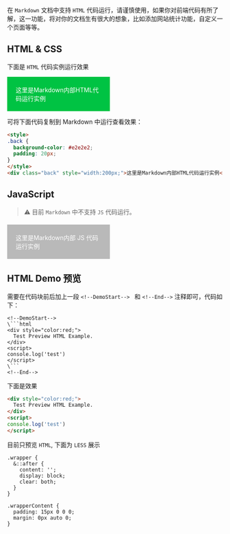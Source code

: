 <!--
title: HTML代码运行
sort: 6
-->

在 `Markdown` 文档中支持 `HTML` 代码运行，请谨慎使用，如果你对前端代码有所了解，这一功能，将对你的文档生有很大的想象，比如添加网站统计功能，自定义一个页面等等。

## HTML & CSS

下面是 `HTML` 代码实例运行效果

<style>
.back {
  background-color: #00C343;
  color: #fff;
  padding: 20px;
}
</style>
<div class="back" style="width:200px;">这里是Markdown内部HTML代码运行实例</div>

可将下面代码复制到 Markdown 中运行查看效果：

```html
<style>
.back {
  background-color: #e2e2e2;
  padding: 20px;
}
</style>
<div class="back" style="width:200px;">这里是Markdown内部HTML代码运行实例</div>
```

## JavaScript

> ⚠️ 目前 `Markdown` 中不支持 `JS` 代码运行。

<div class="back2" style="width:200px;margin-top:20px;">这里是Markdown<span id="test"></span>内部 JS 代码运行实例</div>
<style>
.back2 {
  background-color: #b9b9b9;
  color: #fff;
  padding: 20px;
}
</style>

<script type="text/javascript">
alert('sd')
console.log('==>',document.getElementById('test'))
window.onload = function(){
  document.getElementById('test').innerHTML = "sdfsdf";
}
</script>


## HTML Demo 预览

需要在代码块前后加上一段 `<!--DemoStart--> ` 和 `<!--End-->` 注释即可，代码如下：

```
<!--DemoStart-->
\```html
<div style="color:red;">
  Test Preview HTML Example.
</div>
<script>
console.log('test')
</script>
\```
<!--End-->
```

下面是效果

<!--DemoStart-->
```html
<div style="color:red;">
  Test Preview HTML Example.
</div>
<script>
console.log('test')
</script>
```
<!--End-->

目前只预览 `HTML`, 下面为 `LESS` 展示

<!--DemoStart-->
```less
.wrapper {
  &::after {
    content: '';
    display: block;
    clear: both;
  }
}

.wrapperContent {
  padding: 15px 0 0 0;
  margin: 0px auto 0;
}
```
<!--End-->
